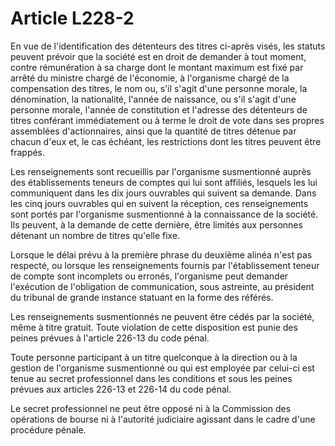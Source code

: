 # Article L228-2

En vue de l'identification des détenteurs des titres ci-après visés, les statuts peuvent prévoir que la société est en droit de demander à tout moment, contre rémunération à sa charge dont le montant maximum est fixé par arrêté du ministre chargé de l'économie, à l'organisme chargé de la compensation des titres, le nom ou, s'il s'agit d'une personne morale, la dénomination, la nationalité, l'année de naissance, ou s'il s'agit d'une personne morale, l'année de constitution et l'adresse des détenteurs de titres conférant immédiatement ou à terme le droit de vote dans ses propres assemblées d'actionnaires, ainsi que la quantité de titres détenue par chacun d'eux et, le cas échéant, les restrictions dont les titres peuvent être frappés.

Les renseignements sont recueillis par l'organisme susmentionné auprès des établissements teneurs de comptes qui lui sont affiliés, lesquels les lui communiquent dans les dix jours ouvrables qui suivent sa demande. Dans les cinq jours ouvrables qui en suivent la réception, ces renseignements sont portés par l'organisme susmentionné à la connaissance de la société. Ils peuvent, à la demande de cette dernière, être limités aux personnes détenant un nombre de titres qu'elle fixe.

Lorsque le délai prévu à la première phrase du deuxième alinéa n'est pas respecté, ou lorsque les renseignements fournis par l'établissement teneur de compte sont incomplets ou erronés, l'organisme peut demander l'exécution de l'obligation de communication, sous astreinte, au président du tribunal de grande instance statuant en la forme des référés.

Les renseignements susmentionnés ne peuvent être cédés par la société, même à titre gratuit. Toute violation de cette disposition est punie des peines prévues à l'article 226-13 du code pénal.

Toute personne participant à un titre quelconque à la direction ou à la gestion de l'organisme susmentionné ou qui est employée par celui-ci est tenue au secret professionnel dans les conditions et sous les peines prévues aux articles 226-13 et 226-14 du code pénal.

Le secret professionnel ne peut être opposé ni à la Commission des opérations de bourse ni à l'autorité judiciaire agissant dans le cadre d'une procédure pénale.
